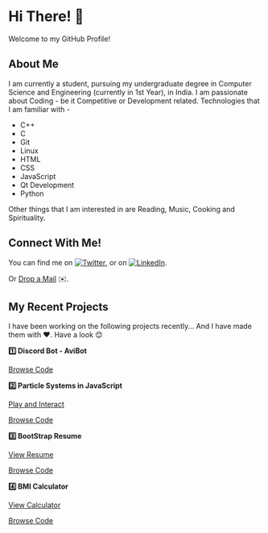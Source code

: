 # Hi There! 👋

Welcome to my GitHub Profile!

## About Me

I am currently a student, pursuing my undergraduate degree in Computer Science and Engineering (currently in 1st Year), in India.
I am passionate about Coding - be it Competitive or Development related.
Technologies that I am familiar with - 
- C++
- C
- Git
- Linux
- HTML
- CSS
- JavaScript
- Qt Development
- Python

Other things that I am interested in are Reading, Music, Cooking and Spirituality.

## Connect With Me! 

You can find me on [![Twitter][1.2]][1], or on [![LinkedIn][2.2]][2].

Or [Drop a Mail](mailto:aviralji4@gmail.com) ✉️.

[1.2]: http://i.imgur.com/wWzX9uB.png (twitter icon without padding)
[2.2]: https://raw.githubusercontent.com/MartinHeinz/MartinHeinz/master/linkedin-3-16.png (LinkedIn icon without padding)

[1]: https://twitter.com/geek_sri
[2]: https://www.linkedin.com/in/aviral-srivastava-07b1a4202/


## My Recent Projects

I have been working on the following projects recently...
And I have made them with ❤️.
Have a look 😊

**1️⃣ Discord Bot - AviBot**

[Browse Code](https://github.com/godofgeeks23/my_webDevProjs/tree/master/aviBot)

**2️⃣ Particle Systems in JavaScript**

[Play and Interact](https://godofgeeks23.github.io/particle_systems_JS/particle_systems_proj/main.html)

[Browse Code](https://github.com/godofgeeks23/particle_systems_JS)

**3️⃣ BootStrap Resume**  

[View Resume](https://godofgeeks23.github.io/bootstrap_Resume/main.html)

[Browse Code](https://github.com/godofgeeks23/bootstrap_Resume)

**4️⃣ BMI Calculator**

[View Calculator](https://godofgeeks23.github.io/bmi_calc/main.html)

[Browse Code](https://github.com/godofgeeks23/bmi_calc)


